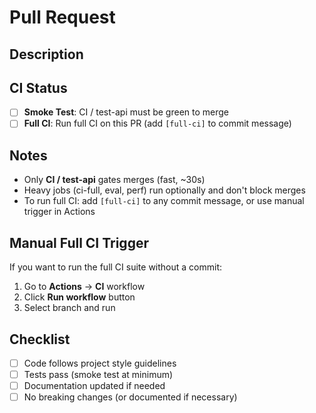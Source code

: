 # Pull Request

## Description
<!-- Describe your changes here -->

## CI Status
- [ ] **Smoke Test**: CI / test-api must be green to merge
- [ ] **Full CI**: Run full CI on this PR (add `[full-ci]` to commit message)

## Notes
- Only **CI / test-api** gates merges (fast, ~30s)
- Heavy jobs (ci-full, eval, perf) run optionally and don't block merges
- To run full CI: add `[full-ci]` to any commit message, or use manual trigger in Actions

## Manual Full CI Trigger
If you want to run the full CI suite without a commit:
1. Go to **Actions** → **CI** workflow
2. Click **Run workflow** button
3. Select branch and run

## Checklist
- [ ] Code follows project style guidelines
- [ ] Tests pass (smoke test at minimum)
- [ ] Documentation updated if needed
- [ ] No breaking changes (or documented if necessary)
